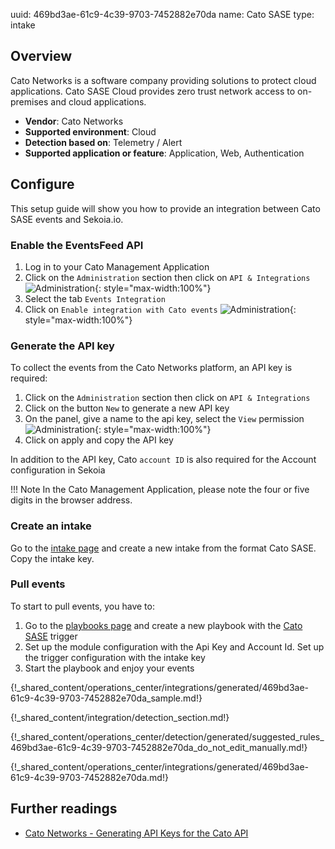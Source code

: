 uuid: 469bd3ae-61c9-4c39-9703-7452882e70da
name: Cato SASE
type: intake

## Overview

Cato Networks is a software company providing solutions to protect cloud applications. Cato SASE Cloud provides zero trust network access to on-premises and cloud applications.

- **Vendor**: Cato Networks
- **Supported environment**: Cloud
- **Detection based on**: Telemetry / Alert
- **Supported application or feature**: Application, Web, Authentication



## Configure

This setup guide will show you how to provide an integration between Cato SASE events and Sekoia.io.

### Enable the EventsFeed API

1. Log in to your Cato Management Application
2. Click on the `Administration` section then click on `API & Integrations`
    ![Administration](/assets/integration/cloud_and_saas/cato/administration.png){: style="max-width:100%"}
3. Select the tab `Events Integration`
4. Click on `Enable integration with Cato events`
    ![Administration](/assets/integration/cloud_and_saas/cato/enable_eventsfeed.png){: style="max-width:100%"}

### Generate the API key

To collect the events from the Cato Networks platform, an API key is required:

1. Click on the `Administration` section then click on `API & Integrations`
2. Click on the button `New` to generate a new API key
3. On the panel, give a name to the api key, select the `View` permission
    ![Administration](/assets/integration/cloud_and_saas/cato/panel.png){: style="max-width:100%"}
4. Click on apply and copy the API key

In addition to the API key, Cato `account ID` is also required for the Account configuration in Sekoia

!!! Note
     In the Cato Management Application, please note the four or five digits in the browser address.

### Create an intake

Go to the [intake page](https://app.sekoia.io/operations/intakes) and create a new intake from the format Cato SASE. Copy the intake key.

### Pull events

To start to pull events, you have to:

1. Go to the [playbooks page](https://app.sekoia.io/operations/playbooks) and create a new playbook with the [Cato SASE](/integration/action_library/cato-networks.md) trigger
2. Set up the module configuration with the Api Key and Account Id. Set up the trigger configuration with the intake key
3. Start the playbook and enjoy your events

{!_shared_content/operations_center/integrations/generated/469bd3ae-61c9-4c39-9703-7452882e70da_sample.md!}

{!_shared_content/integration/detection_section.md!}

{!_shared_content/operations_center/detection/generated/suggested_rules_469bd3ae-61c9-4c39-9703-7452882e70da_do_not_edit_manually.md!}

{!_shared_content/operations_center/integrations/generated/469bd3ae-61c9-4c39-9703-7452882e70da.md!}

## Further readings
- [Cato Networks - Generating API Keys for the Cato API](https://support.catonetworks.com/hc/en-us/articles/4413280536081-Generating-API-Keys-for-the-Cato-API)

